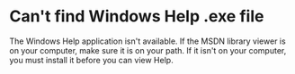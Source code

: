 
# Can't find Windows Help .exe file
The Windows Help application isn't available. If the MSDN library viewer is on your computer, make sure it is on your path. If it isn't on your computer, you must install it before you can view Help.
